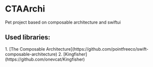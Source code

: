 # CTAArchi
Pet project based on composable architecture and swiftui

<h2> Used libraries: </h2>
1. [The Composable Architecture](https://github.com/pointfreeco/swift-composable-architecture)
2. [Kingfisher](https://github.com/onevcat/Kingfisher)

